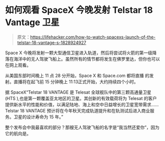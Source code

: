 # 如何观看 SpaceX 今晚发射 Telstar 18 Vantage 卫星

> 原文：<https://lifehacker.com/how-to-watch-spacexs-launch-of-the-telstar-18-vantage-s-1828924927>

Space X 今晚将发射一颗大型通信卫星进入轨道，然后将尝试将火箭的第一级降落在海洋中的无人驾驶飞船上。虽然所有的情节都将发生在佛罗里达，但你也可以在网上观看。



从美国东部时间晚上 11 点 28 分开始，Space X 和 Space.com 都将直播 的发射。直播将在起飞前 15 分钟晚上 11:13正式开始，大约持续四个小时。

据 SpaceX“Telstar 18 VANTAGE 是 Telesat 全球舰队中的第三颗高通量卫星(HTS ),也是第一颗覆盖亚太地区的卫星。其创新的有效载荷将为 Telesat 的客户提供新水平的性能和价值，以满足陆地、海上和空中日益增长的卫星宽带需求……Telstar 18 VANTAGE 预计将在今年秋天完成轨道提升和在轨测试后进入商业服务。卫星的设计寿命为 15 年。”

整个发布会中我最喜欢的部分？那艘无人驾驶飞船的名字是“我当然还爱你”，因为它的航向是。